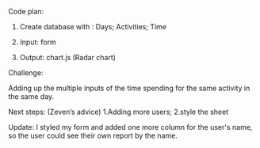 Code plan: 

1. Create database with : Days; Activities; Time 

2. Input: form  

3. Output: chart.js (Radar chart) 

Challenge: 

Adding up the multiple inputs of the time spending for the same activity in the same day.

Next steps: 
(Zeven’s advice) 
1.Adding more users; 
2.style the sheet

Update: 
I styled my form and added one more column for the user's name, so the user could see their own report by the name. 
